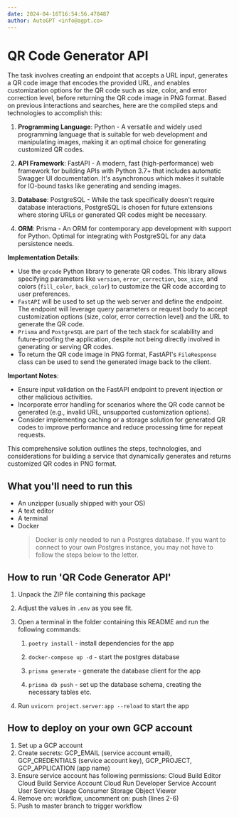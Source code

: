 ```yaml
---
date: 2024-04-16T16:54:56.478487
author: AutoGPT <info@agpt.co>
---
```


# QR Code Generator API

The task involves creating an endpoint that accepts a URL input, generates a QR code image that encodes the provided URL, and enables customization options for the QR code such as size, color, and error correction level, before returning the QR code image in PNG format. Based on previous interactions and searches, here are the compiled steps and technologies to accomplish this:

1. **Programming Language**: Python - A versatile and widely used programming language that is suitable for web development and manipulating images, making it an optimal choice for generating customized QR codes.

2. **API Framework**: FastAPI - A modern, fast (high-performance) web framework for building APIs with Python 3.7+ that includes automatic Swagger UI documentation. It's asynchronous which makes it suitable for IO-bound tasks like generating and sending images.

3. **Database**: PostgreSQL - While the task specifically doesn't require database interactions, PostgreSQL is chosen for future extensions where storing URLs or generated QR codes might be necessary.

4. **ORM**: Prisma - An ORM for contemporary app development with support for Python. Optimal for integrating with PostgreSQL for any data persistence needs.

**Implementation Details**:
- Use the `qrcode` Python library to generate QR codes. This library allows specifying parameters like `version`, `error_correction`, `box_size`, and colors (`fill_color`, `back_color`) to customize the QR code according to user preferences.
- `FastAPI` will be used to set up the web server and define the endpoint. The endpoint will leverage query parameters or request body to accept customization options (size, color, error correction level) and the URL to generate the QR code.
- `Prisma` and `PostgreSQL` are part of the tech stack for scalability and future-proofing the application, despite not being directly involved in generating or serving QR codes.
- To return the QR code image in PNG format, FastAPI's `FileResponse` class can be used to send the generated image back to the client.

**Important Notes**:
- Ensure input validation on the FastAPI endpoint to prevent injection or other malicious activities.
- Incorporate error handling for scenarios where the QR code cannot be generated (e.g., invalid URL, unsupported customization options).
- Consider implementing caching or a storage solution for generated QR codes to improve performance and reduce processing time for repeat requests.

This comprehensive solution outlines the steps, technologies, and considerations for building a service that dynamically generates and returns customized QR codes in PNG format.

## What you'll need to run this
* An unzipper (usually shipped with your OS)
* A text editor
* A terminal
* Docker
  > Docker is only needed to run a Postgres database. If you want to connect to your own
  > Postgres instance, you may not have to follow the steps below to the letter.


## How to run 'QR Code Generator API'

1. Unpack the ZIP file containing this package

2. Adjust the values in `.env` as you see fit.

3. Open a terminal in the folder containing this README and run the following commands:

    1. `poetry install` - install dependencies for the app

    2. `docker-compose up -d` - start the postgres database

    3. `prisma generate` - generate the database client for the app

    4. `prisma db push` - set up the database schema, creating the necessary tables etc.

4. Run `uvicorn project.server:app --reload` to start the app

## How to deploy on your own GCP account
1. Set up a GCP account
2. Create secrets: GCP_EMAIL (service account email), GCP_CREDENTIALS (service account key), GCP_PROJECT, GCP_APPLICATION (app name)
3. Ensure service account has following permissions: 
    Cloud Build Editor
    Cloud Build Service Account
    Cloud Run Developer
    Service Account User
    Service Usage Consumer
    Storage Object Viewer
4. Remove on: workflow, uncomment on: push (lines 2-6)
5. Push to master branch to trigger workflow

